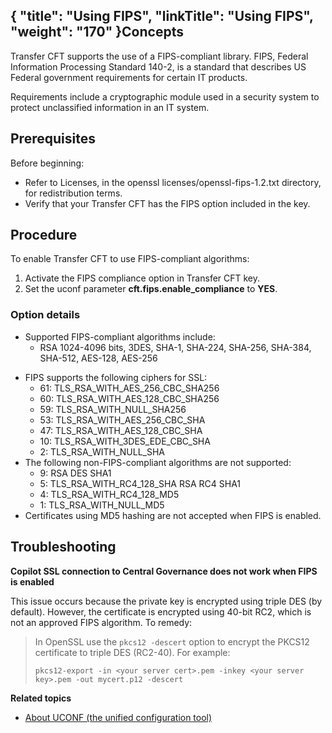 {
    "title": "Using FIPS",
    "linkTitle": "Using FIPS",
    "weight": "170"
}Concepts
--------

Transfer CFT supports the use of a FIPS-compliant library. FIPS, Federal Information Processing Standard 140-2, is a standard that describes US Federal government requirements for certain IT products.

Requirements include a cryptographic module used in a security system to protect unclassified information in an IT system.

Prerequisites
-------------

Before beginning:

- Refer to Licenses, in the openssl licenses/openssl-fips-1.2.txt directory, for redistribution terms.
- Verify that your Transfer CFT has the FIPS option included in the key.

Procedure
---------

To enable Transfer CFT to use FIPS-compliant algorithms:

1. Activate the FIPS compliance option in Transfer CFT key.
1. Set the uconf parameter **cft.fips.enable_compliance** to **YES**.

### Option details

- Supported FIPS-compliant algorithms include:
    -   RSA 1024-4096 bits, 3DES, SHA-1, SHA-224, SHA-256, SHA-384, SHA-512, AES-128, AES-256

<!-- -->

- FIPS supports the following ciphers for SSL:
    -   61: TLS_RSA_WITH_AES_256_CBC_SHA256
    -   60: TLS_RSA_WITH_AES_128_CBC_SHA256
    -   59: TLS_RSA_WITH_NULL_SHA256
    -   53: TLS_RSA_WITH_AES_256_CBC_SHA
    -   47: TLS_RSA_WITH_AES_128_CBC_SHA
    -   10: TLS_RSA_WITH_3DES_EDE_CBC_SHA
    -   2: TLS_RSA_WITH_NULL_SHA
- The following non-FIPS-compliant algorithms are not supported:
    -   9: RSA DES SHA1
    -   5: TLS_RSA_WITH_RC4_128_SHA RSA RC4 SHA1
    -   4: TLS_RSA_WITH_RC4_128_MD5
    -   1: TLS_RSA_WITH_NULL_MD5
- Certificates using MD5 hashing are not accepted when FIPS is enabled.

Troubleshooting
---------------

****Copilot SSL connection to Central Governance does not work when FIPS is enabled****

This issue occurs because the private key is encrypted using triple DES (by default). However, the certificate is encrypted using 40-bit RC2, which is not an approved FIPS algorithm. To remedy:

> In OpenSSL use the `pkcs12 -descert` option to encrypt the PKCS12 certificate to triple DES (RC2-40). For example:
>
> ```
> pkcs12-export -in <your server cert>.pem -inkey <your server key>.pem -out mycert.p12 -descert
> ```

****Related topics****

- [About UCONF (the unified configuration tool)](../../../admin_intro/uconf)
